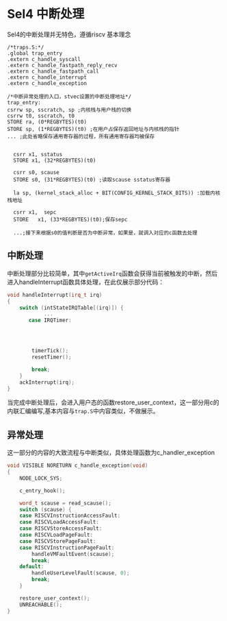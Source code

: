 # Sel4 中断处理

Sel4的中断处理并无特色，遵循riscv 基本理念



```assembly
/*traps.S:*/
.global trap_entry
.extern c_handle_syscall
.extern c_handle_fastpath_reply_recv
.extern c_handle_fastpath_call
.extern c_handle_interrupt
.extern c_handle_exception

/*中断异常处理的入口，stvec设置的中断处理地址*/
trap_entry:
csrrw sp, sscratch, sp ;内核栈与用户栈的切换
csrrw t0, sscratch, t0
STORE ra, (0*REGBYTES)(t0)
STORE sp, (1*REGBYTES)(t0) ;在用户占保存返回地址与内核栈的指针
... ;此处省略保存通用寄存器的过程，所有通用寄存器均被保存


  csrr x1, sstatus
  STORE x1, (32*REGBYTES)(t0)

  csrr s0, scause
  STORE s0, (31*REGBYTES)(t0) ;读取scause sstatus寄存器
  
  la sp, (kernel_stack_alloc + BIT(CONFIG_KERNEL_STACK_BITS)) :加载内核栈地址
  
  csrr x1,  sepc
  STORE   x1, (33*REGBYTES)(t0);保存sepc
  
  ...;接下来根据s0的值判断是否为中断异常，如果是，就调入对应的c函数去处理
```

## 中断处理

中断处理部分比较简单，其中``getActiveIrq``函数会获得当前被触发的中断，然后进入handleInterrupt函数具体处理，在此仅展示部分代码：

```c++
void handleInterrupt(irq_t irq)
{
    switch (intStateIRQTable[(irq)]) {
            ...
       case IRQTimer:




        timerTick();
        resetTimer();

        break;
    }
    ackInterrupt(irq);
}
```

当完成中断处理后，会进入用户态的函数restore_user_context，这一部分用c的内联汇编编写,基本内容与```trap.S```中内容类似，不做展示。

## 异常处理

这一部分的内容的大致流程与中断类似，具体处理函数为c_handler_exception

```c++
void VISIBLE NORETURN c_handle_exception(void)
{
    NODE_LOCK_SYS;

    c_entry_hook();

    word_t scause = read_scause();
    switch (scause) {
    case RISCVInstructionAccessFault:
    case RISCVLoadAccessFault:
    case RISCVStoreAccessFault:
    case RISCVLoadPageFault:
    case RISCVStorePageFault:
    case RISCVInstructionPageFault:
        handleVMFaultEvent(scause);
        break;
    default:
        handleUserLevelFault(scause, 0);
        break;
    }

    restore_user_context();
    UNREACHABLE();
}
```


